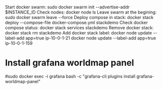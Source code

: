 Start docker swarm:
sudo docker swarm init --advertise-addr $INSTANCE_ID
Check nodes:
docker node ls
Leave swarm at the begining:
sudo docker swarm leave --force
Deploy compose in stack:
docker stack deploy --compose-file docker-compose.yml stackdemo
Check docker compose status:
docker stack services stackdemo
Remove docker stack:
docker stack rm stackdemo
Add docker stack label:
docker node update --label-add app=true ip-10-0-1-21
docker node update --label-add app=true ip-10-0-1-159
# Install grafana worldmap panel
#sudo docker exec -i grafana bash  -c \"grafana-cli plugins install grafana-worldmap-panel\"